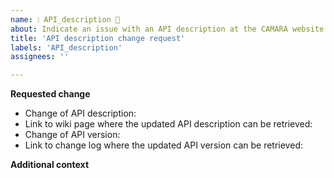 ```yaml
---
name: ❕ API_description 📝
about: Indicate an issue with an API description at the CAMARA website
title: 'API description change request'
labels: 'API_description'
assignees: ''

---
```


**Requested change**
* Change of API description: <!-- Y/N  -->
* Link to wiki page where the updated API description can be retrieved: <!-- Wiki link  -->
* Change of API version: <!-- Y/N  -->
* Link to change log where the updated API version can be retrieved: <!-- change log link  -->

**Additional context**
<!-- Add any other context or change request (e.g. TSC repo status transition)  -->
